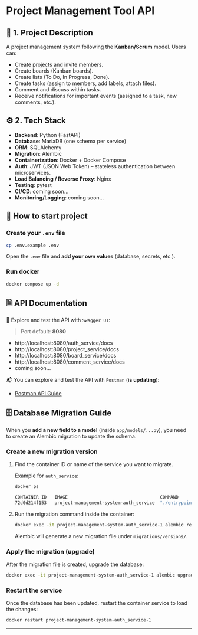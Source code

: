 # Project Management Tool API

## 📝 1. Project Description

A project management system following the **Kanban/Scrum** model. Users can:

-   Create projects and invite members.
-   Create boards (Kanban boards).
-   Create lists (To Do, In Progress, Done).
-   Create tasks (assign to members, add labels, attach files).
-   Comment and discuss within tasks.
-   Receive notifications for important events (assigned to a task, new comments, etc.).

## ⚙️ 2. Tech Stack

-   **Backend**: Python (FastAPI)
-   **Database**: MariaDB (one schema per service)
-   **ORM**: SQLAlchemy
-   **Migration**: Alembic
-   **Containerization**: Docker + Docker Compose
-   **Auth**: JWT (JSON Web Token) – stateless authentication between microservices.
-   **Load Balancing / Reverse Proxy**: Nginx
-   **Testing**: pytest
-   **CI/CD**: coming soon...
-   **Monitoring/Logging**: coming soon...

## 🚀 How to start project

### Create your `.env` file

```bash
cp .env.example .env
```

Open the `.env` file and **add your own values** (database, secrets, etc.).

### Run docker

```bash
docker compose up -d
```

## 🗎 API Documentation

📖 Explore and test the API with `Swagger UI`:

> Port default: **8080**

-   http://localhost:8080/auth_service/docs
-   http://localhost:8080/project_service/docs
-   http://localhost:8080/board_service/docs
-   http://localhost:8080/comment_service/docs
-   coming soon...

📬 You can explore and test the API with `Postman` (**is updating**):

-   [Postman API Guide](https://documenter.getpostman.com/view/25520088/2sB3BLjTTi)

## 🗄️ Database Migration Guide

When you **add a new field to a model** (inside `app/models/...py`), you need to create an Alembic migration to update the schema.

### Create a new migration version

1. Find the container ID or name of the service you want to migrate.

    Example for `auth_service`:

    ```bash
    docker ps
    ```

    ```bash
    CONTAINER ID   IMAGE                                   COMMAND            NAMES
    72d0d214f153   project-management-system-auth_service  "./entrypoint.sh" project-management-system-auth_service-1
    ```

2. Run the migration command inside the container:

    ```bash
    docker exec -it project-management-system-auth_service-1 alembic revision --autogenerate -m "Your message"
    ```

    Alembic will generate a new migration file under `migrations/versions/`.

### Apply the migration (upgrade)

After the migration file is created, upgrade the database:

```bash
docker exec -it project-management-system-auth_service-1 alembic upgrade head
```

### Restart the service

Once the database has been updated, restart the container service to load the changes:

```bash
docker restart project-management-system-auth_service-1
```

---
